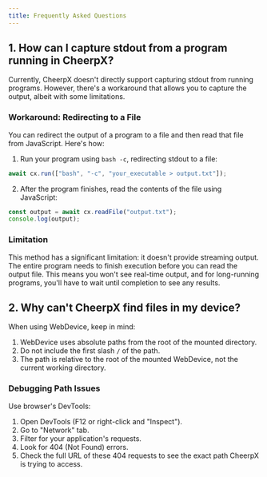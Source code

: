 ```yaml
---
title: Frequently Asked Questions
---
```


## 1. How can I capture stdout from a program running in CheerpX?

Currently, CheerpX doesn't directly support capturing stdout from running programs. However, there's a workaround that allows you to capture the output, albeit with some limitations.

### Workaround: Redirecting to a File

You can redirect the output of a program to a file and then read that file from JavaScript. Here's how:

1. Run your program using `bash -c`, redirecting stdout to a file:

```js
await cx.run(["bash", "-c", "your_executable > output.txt"]);
```

2. After the program finishes, read the contents of the file using JavaScript:

```javascript
const output = await cx.readFile("output.txt");
console.log(output);
```

### Limitation

This method has a significant limitation: it doesn't provide streaming output. The entire program needs to finish execution before you can read the output file. This means you won't see real-time output, and for long-running programs, you'll have to wait until completion to see any results.

## 2. Why can't CheerpX find files in my device?

When using WebDevice, keep in mind:

1. WebDevice uses absolute paths from the root of the mounted directory.
2. Do not include the first slash `/` of the path.
3. The path is relative to the root of the mounted WebDevice, not the current working directory.

### Debugging Path Issues

Use browser's DevTools:
1. Open DevTools (F12 or right-click and "Inspect").
2. Go to "Network" tab.
3. Filter for your application's requests.
4. Look for 404 (Not Found) errors.
5. Check the full URL of these 404 requests to see the exact path CheerpX is trying to access.
